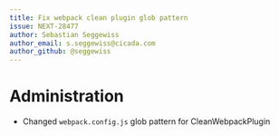```yaml
---
title: Fix webpack clean plugin glob pattern
issue: NEXT-28477
author: Sebastian Seggewiss
author_email: s.seggewiss@cicada.com
author_github: @seggewiss
---
```

# Administration
* Changed `webpack.config.js` glob pattern for CleanWebpackPlugin
